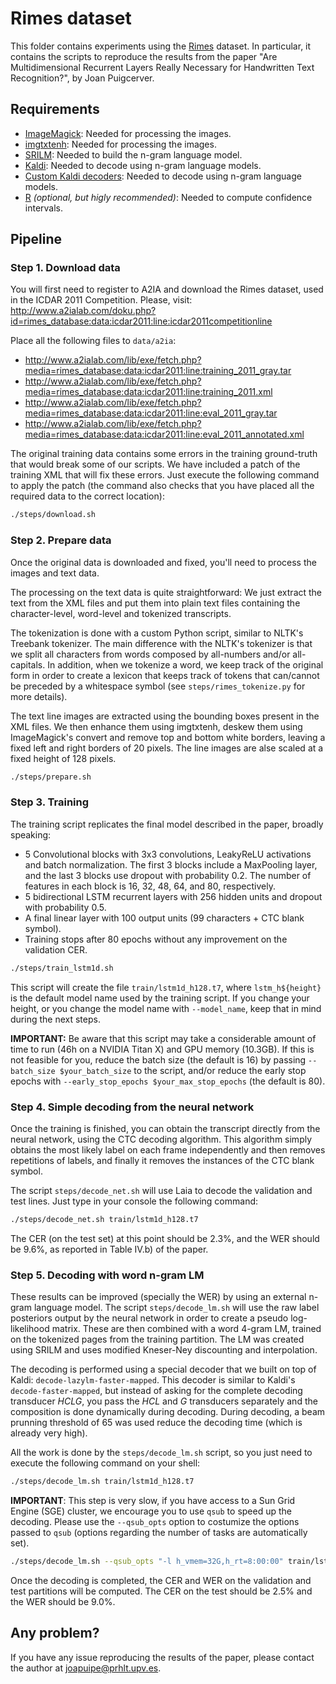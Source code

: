 # Rimes dataset

This folder contains experiments using the [Rimes](http://www.a2ialab.com/doku.php?id=rimes_database:start) dataset.
In particular, it contains the scripts to reproduce the results from the paper
"Are Multidimensional Recurrent Layers Really Necessary for Handwritten Text Recognition?", by Joan Puigcerver.

## Requirements
- [ImageMagick](https://www.imagemagick.org/):
  Needed for processing the images.
- [imgtxtenh](https://github.com/mauvilsa/imgtxtenh):
  Needed for processing the images.
- [SRILM](http://www.speech.sri.com/projects/srilm/):
  Needed to build the n-gram language model.
- [Kaldi](https://github.com/kaldi-asr/kaldi):
  Needed to decode using n-gram language models.
- [Custom Kaldi decoders](https://github.com/jpuigcerver/kaldi-decoders):
  Needed to decode using n-gram language models.
- [R](https://www.r-project.org/) _(optional, but higly recommended)_:
  Needed to compute confidence intervals.

## Pipeline

### Step 1. Download data

You will first need to register to A2IA and download the Rimes dataset, used in
the ICDAR 2011 Competition. Please, visit:
http://www.a2ialab.com/doku.php?id=rimes_database:data:icdar2011:line:icdar2011competitionline

Place all the following files to `data/a2ia`:

- http://www.a2ialab.com/lib/exe/fetch.php?media=rimes_database:data:icdar2011:line:training_2011_gray.tar
- http://www.a2ialab.com/lib/exe/fetch.php?media=rimes_database:data:icdar2011:line:training_2011.xml
- http://www.a2ialab.com/lib/exe/fetch.php?media=rimes_database:data:icdar2011:line:eval_2011_gray.tar
- http://www.a2ialab.com/lib/exe/fetch.php?media=rimes_database:data:icdar2011:line:eval_2011_annotated.xml

The original training data contains some errors in the training ground-truth
that would break some of our scripts. We have included a patch of the training
XML that will fix these errors. Just execute the following command to apply
the patch (the command also checks that you have placed all the required data
to the correct location):

```bash
./steps/download.sh
```

### Step 2. Prepare data

Once the original data is downloaded and fixed, you'll need to process the
images and text data.

The processing on the text data is quite straightforward: We just extract the
text from the XML files and put them into plain text files containing the
character-level, word-level and tokenized transcripts.

The tokenization is done with a custom Python script, similar to NLTK's
Treebank tokenizer. The main difference with the NLTK's tokenizer is that
we split all characters from words composed by all-numbers and/or all-capitals.
In addition, when we tokenize a word, we keep track of the original form in
order to create a lexicon that keeps track of tokens that can/cannot be preceded
by a whitespace symbol (see `steps/rimes_tokenize.py` for more details).

The text line images are extracted using the bounding boxes present in the XML
files. We then enhance them using imgtxtenh, deskew them using ImageMagick's
convert and remove top and bottom white borders, leaving a fixed left and right
borders of 20 pixels. The line images are alse scaled at a fixed height of 128
pixels.

```bash
./steps/prepare.sh
```

### Step 3. Training

The training script replicates the final model described in the paper,
broadly speaking:

- 5 Convolutional blocks with 3x3 convolutions, LeakyReLU activations
  and batch normalization. The first 3 blocks include a MaxPooling layer,
  and the last 3 blocks use dropout with probability 0.2. The number of
  features in each block is 16, 32, 48, 64, and 80, respectively.
- 5 bidirectional LSTM recurrent layers with 256 hidden units and dropout with
  probability 0.5.
- A final linear layer with 100 output units (99 characters + CTC blank symbol).
- Training stops after 80 epochs without any improvement on the validation
  CER.

```bash
./steps/train_lstm1d.sh
```

This script will create the file `train/lstm1d_h128.t7`, where
`lstm_h${height}` is the default model name used by the training script.
If you change your height, or you change the model name with `--model_name`,
keep that in mind during the next steps.

__IMPORTANT:__ Be aware that this script may take a considerable amount of time
to run (46h on a NVIDIA Titan X) and GPU memory (10.3GB). If this is not
feasible for you, reduce the batch size (the default is 16) by passing
`--batch_size $your_batch_size` to the script, and/or reduce the early stop
epochs with `--early_stop_epochs $your_max_stop_epochs` (the default is 80).

### Step 4. Simple decoding from the neural network

Once the training is finished, you can obtain the transcript directly from
the neural network, using the CTC decoding algorithm. This algorithm simply
obtains the most likely label on each frame independently and then removes
repetitions of labels, and finally it removes the instances of the CTC blank
symbol.

The script `steps/decode_net.sh` will use Laia to decode the validation and
test lines. Just type in your console the following command:

```bash
./steps/decode_net.sh train/lstm1d_h128.t7
```

The CER (on the test set) at this point should be 2.3%, and the WER should be
9.6%, as reported in Table IV.b) of the paper.

### Step 5. Decoding with word n-gram LM

These results can be improved (specially the WER) by using an external n-gram
language model. The script `steps/decode_lm.sh` will use the raw label
posteriors output by the neural network in order to create a pseudo
log-likelihood matrix. These are then combined with a word 4-gram LM, trained
on the tokenized pages from the training partition. The LM was created using
SRILM and uses modified Kneser-Ney discounting and interpolation.

The decoding is performed using a special decoder that we built on top of
Kaldi: `decode-lazylm-faster-mapped`. This decoder is similar to Kaldi's
`decode-faster-mapped`, but instead of asking for the complete decoding
transducer _HCLG_, you pass the _HCL_ and _G_ transducers separately and the
composition is done dynamically during decoding. During decoding, a beam
prunning threshold of 65 was used reduce the decoding time
(which is already very high).

All the work is done by the `steps/decode_lm.sh` script, so you just need
to execute the following command on your shell:

```bash
./steps/decode_lm.sh train/lstm1d_h128.t7
```

__IMPORTANT__: This step is very slow, if you have access to a Sun Grid Engine
(SGE) cluster, we encourage you to use `qsub` to speed up the decoding.
Please use the `--qsub_opts` option to costumize the options passed to `qsub`
(options regarding the number of tasks are automatically set).

```bash
./steps/decode_lm.sh --qsub_opts "-l h_vmem=32G,h_rt=8:00:00" train/lstm1d_h128.t7
```

Once the decoding is completed, the CER and WER on the validation and test
partitions will be computed. The CER on the test should be 2.5% and the WER
should be 9.0%.

## Any problem?

If you have any issue reproducing the results of the paper, please contact the
author at joapuipe@prhlt.upv.es.
